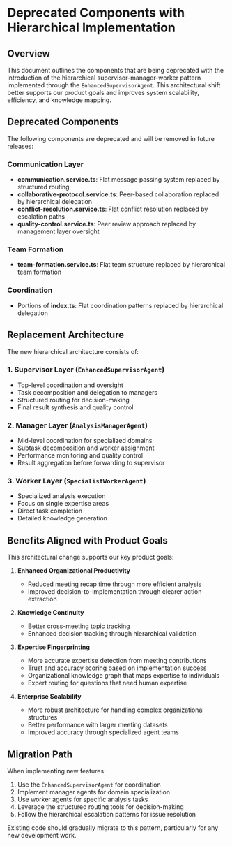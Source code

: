 # Deprecated Components with Hierarchical Implementation

## Overview

This document outlines the components that are being deprecated with the introduction of the hierarchical supervisor-manager-worker pattern implemented through the `EnhancedSupervisorAgent`. This architectural shift better supports our product goals and improves system scalability, efficiency, and knowledge mapping.

## Deprecated Components

The following components are deprecated and will be removed in future releases:

### Communication Layer
- **communication.service.ts**: Flat message passing system replaced by structured routing
- **collaborative-protocol.service.ts**: Peer-based collaboration replaced by hierarchical delegation
- **conflict-resolution.service.ts**: Flat conflict resolution replaced by escalation paths
- **quality-control.service.ts**: Peer review approach replaced by management layer oversight

### Team Formation
- **team-formation.service.ts**: Flat team structure replaced by hierarchical team formation

### Coordination
- Portions of **index.ts**: Flat coordination patterns replaced by hierarchical delegation

## Replacement Architecture

The new hierarchical architecture consists of:

### 1. Supervisor Layer (`EnhancedSupervisorAgent`)
- Top-level coordination and oversight
- Task decomposition and delegation to managers
- Structured routing for decision-making
- Final result synthesis and quality control

### 2. Manager Layer (`AnalysisManagerAgent`)
- Mid-level coordination for specialized domains
- Subtask decomposition and worker assignment
- Performance monitoring and quality control
- Result aggregation before forwarding to supervisor

### 3. Worker Layer (`SpecialistWorkerAgent`)
- Specialized analysis execution
- Focus on single expertise areas
- Direct task completion
- Detailed knowledge generation

## Benefits Aligned with Product Goals

This architectural change supports our key product goals:

1. **Enhanced Organizational Productivity**
   - Reduced meeting recap time through more efficient analysis
   - Improved decision-to-implementation through clearer action extraction

2. **Knowledge Continuity**
   - Better cross-meeting topic tracking
   - Enhanced decision tracking through hierarchical validation

3. **Expertise Fingerprinting**
   - More accurate expertise detection from meeting contributions
   - Trust and accuracy scoring based on implementation success
   - Organizational knowledge graph that maps expertise to individuals
   - Expert routing for questions that need human expertise

4. **Enterprise Scalability**
   - More robust architecture for handling complex organizational structures
   - Better performance with larger meeting datasets
   - Improved accuracy through specialized agent teams

## Migration Path

When implementing new features:
1. Use the `EnhancedSupervisorAgent` for coordination
2. Implement manager agents for domain specialization
3. Use worker agents for specific analysis tasks
4. Leverage the structured routing tools for decision-making
5. Follow the hierarchical escalation patterns for issue resolution

Existing code should gradually migrate to this pattern, particularly for any new development work. 